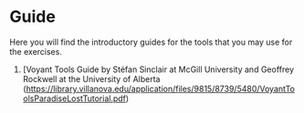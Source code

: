 # Guide

Here you will find the introductory guides for the tools that you may use for the exercises.

1. [Voyant Tools Guide by Stéfan Sinclair at McGill University and Geoffrey Rockwell at the University of Alberta (https://library.villanova.edu/application/files/9815/8739/5480/VoyantToolsParadiseLostTutorial.pdf)

